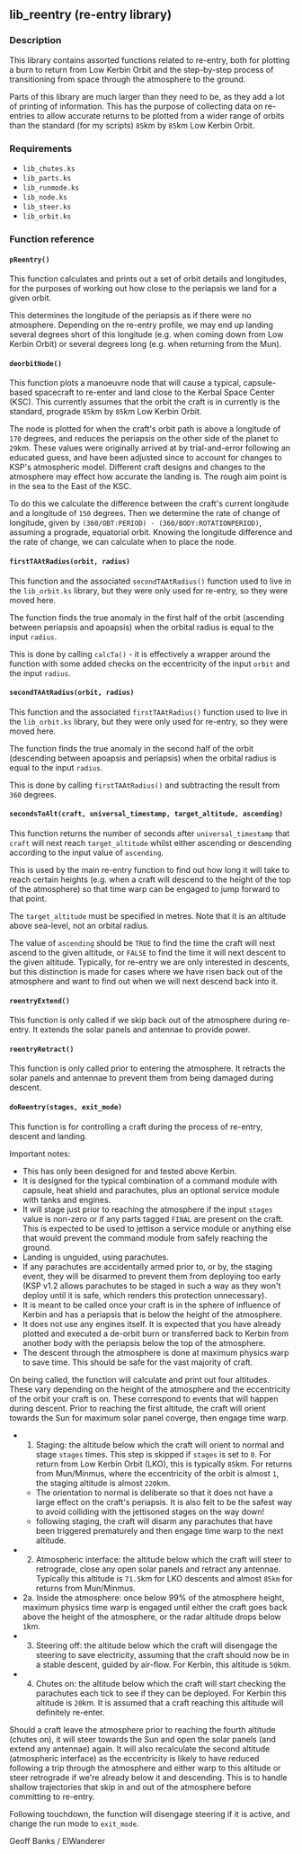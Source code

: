 ## lib\_reentry (re-entry library)

### Description

This library contains assorted functions related to re-entry, both for plotting a burn to return from Low Kerbin Orbit and the step-by-step process of transitioning from space through the atmosphere to the ground.

Parts of this library are much larger than they need to be, as they add a lot of printing of information. This has the purpose of collecting data on re-entries to allow accurate returns to be plotted from a wider range of orbits than the standard (for my scripts) `85`km by `85`km Low Kerbin Orbit.

### Requirements

* `lib_chutes.ks`
* `lib_parts.ks`
* `lib_runmode.ks`
* `lib_node.ks`
* `lib_steer.ks`
* `lib_orbit.ks`

### Function reference

#### `pReentry()`

This function calculates and prints out a set of orbit details and longitudes, for the purposes of working out how close to the periapsis we land for a given orbit.

This determines the longitude of the periapsis as if there were no atmosphere. Depending on the re-entry profile, we may end up landing several degrees short of this longitude (e.g. when coming down from Low Kerbin Orbit) or several degrees long (e.g. when returning from the Mun).

#### `deorbitNode()`

This function plots a manoeuvre node that will cause a typical, capsule-based spacecraft to re-enter and land close to the Kerbal Space Center (KSC). This currently assumes that the orbit the craft is in currently is the standard, prograde `85`km by `85`km Low Kerbin Orbit.

The node is plotted for when the craft's orbit path is above a longitude of `170` degrees, and reduces the periapsis on the other side of the planet to `29`km. These values were originally arrived at by trial-and-error following an educated guess, and have been adjusted since to account for changes to KSP's atmospheric model. Different craft designs and changes to the atmosphere may effect how accurate the landing is. The rough aim point is in the sea to the East of the KSC.

To do this we calculate the difference between the craft's current longitude and a longitude of `150` degrees. Then we determine the rate of change of longitude, given by `(360/OBT:PERIOD) - (360/BODY:ROTATIONPERIOD)`, assuming a prograde, equatorial orbit. Knowing the longitude difference and the rate of change, we can calculate when to place the node.

#### `firstTAAtRadius(orbit, radius)`

This function and the associated `secondTAAtRadius()` function used to live in the `lib_orbit.ks` library, but they were only used for re-entry, so they were moved here.

The function finds the true anomaly in the first half of the orbit (ascending between periapsis and apoapsis) when the orbital radius is equal to the input `radius`.

This is done by calling `calcTa()` - it is effectively a wrapper around the function with some added checks on the eccentricity of the input `orbit` and the input `radius`. 

#### `secondTAAtRadius(orbit, radius)`

This function and the associated `firstTAAtRadius()` function used to live in the `lib_orbit.ks` library, but they were only used for re-entry, so they were moved here.

The function finds the true anomaly in the second half of the orbit (descending between apoapsis and periapsis) when the orbital radius is equal to the input `radius`.

This is done by calling `firstTAAtRadius()` and subtracting the result from `360` degrees.

#### `secondsToAlt(craft, universal_timestamp, target_altitude, ascending)`

This function returns the number of seconds after `universal_timestamp` that `craft` will next reach `target_altitude` whilst either ascending or descending according to the input value of `ascending`.

This is used by the main re-entry function to find out how long it will take to reach certain heights (e.g. when a craft will descend to the height of the top of the atmosphere) so that time warp can be engaged to jump forward to that point.

The `target_altitude` must be specified in metres. Note that it is an altitude above sea-level, not an orbital radius.

The value of `ascending` should be `TRUE` to find the time the craft will next ascend to the given altitude, or `FALSE` to find the time it will next descent to the given altitude. Typically, for re-entry we are only interested in descents, but this distinction is made for cases where we have risen back out of the atmosphere and want to find out when we will next descend back into it.

#### `reentryExtend()`

This function is only called if we skip back out of the atmosphere during re-entry. It extends the solar panels and antennae to provide power.

#### `reentryRetract()`

This function is only called prior to entering the atmosphere. It retracts the solar panels and antennae to prevent them from being damaged during descent.

#### `doReentry(stages, exit_mode)`

This function is for controlling a craft during the process of re-entry, descent and landing. 

Important notes:
* This has only been designed for and tested above Kerbin.
* It is designed for the typical combination of a command module with capsule, heat shield and parachutes, plus an optional service module with tanks and engines.
* It will stage just prior to reaching the atmosphere if the input `stages` value is non-zero or if any parts tagged `FINAL` are present on the craft. This is expected to be used to jettison a service module or anything else that would prevent the command module from safely reaching the ground.
* Landing is unguided, using parachutes.
* If any parachutes are accidentally armed prior to, or by, the staging event, they will be disarmed to prevent them from deploying too early (KSP v1.2 allows parachutes to be staged in such a way as they won't deploy until it is safe, which renders this protection unnecessary).
* It is meant to be called once your craft is in the sphere of influence of Kerbin and has a periapsis that is below the height of the atmosphere.
* It does not use any engines itself. It is expected that you have already plotted and executed a de-orbit burn or transferred back to Kerbin from another body with the periapsis below the top of the atmosphere.
* The descent through the atmosphere is done at maximum physics warp to save time. This should be safe for the vast majority of craft.

On being called, the function will calculate and print out four altitudes. These vary depending on the height of the atmosphere and the eccentricity of the orbit your craft is on. These correspond to events that will happen during descent. Prior to reaching the first altitude, the craft will orient towards the Sun for maximum solar panel coverge, then engage time warp.
* 1. Staging: the altitude below which the craft will orient to normal and stage `stages` times. This step is skipped if `stages` is set to `0`. For return from Low Kerbin Orbit (LKO), this is typically `85`km. For returns from Mun/Minmus, where the eccentricity of the orbit is almost `1`, the staging altitude is almost `220`km.
  * The orientation to normal is deliberate so that it does not have a large effect on the craft's periapsis. It is also felt to be the safest way to avoid colliding with the jettisoned stages on the way down!
  * following staging, the craft will disarm any parachutes that have been triggered prematurely and then engage time warp to the next altitude.
* 2. Atmospheric interface: the altitude below which the craft will steer to retrograde, close any open solar panels and retract any antennae. Typically this altitude is `71.5`km for LKO descents and almost `85km` for returns from Mun/Minmus.
* 2a. Inside the atmosphere: once below 99% of the atmosphere height, maximum physics time warp is engaged until either the craft goes back above the height of the atmosphere, or the radar altitude drops below `1`km.
* 3. Steering off: the altitude below which the craft will disengage the steering to save electricity, assuming that the craft should now be in a stable descent, guided by air-flow. For Kerbin, this altitude is `50`km.
* 4. Chutes on: the altitude below which the craft will start checking the parachutes each tick to see if they can be deployed. For Kerbin this altitude is `20`km. It is assumed that a craft reaching this altitude will definitely re-enter.

Should a craft leave the atmosphere prior to reaching the fourth altitude (chutes on), it will steer towards the Sun and open the solar panels (and extend any antennae) again. It will also recalculate the second altitude (atmospheric interface) as the eccentricity is likely to have reduced following a trip through the atmosphere and either warp to this altitude or steer retrograde if we're already below it and descending. This is to handle shallow trajectories that skip in and out of the atmosphere before committing to re-entry.

Following touchdown, the function will disengage steering if it is active, and change the run mode to `exit_mode`.

Geoff Banks / ElWanderer
